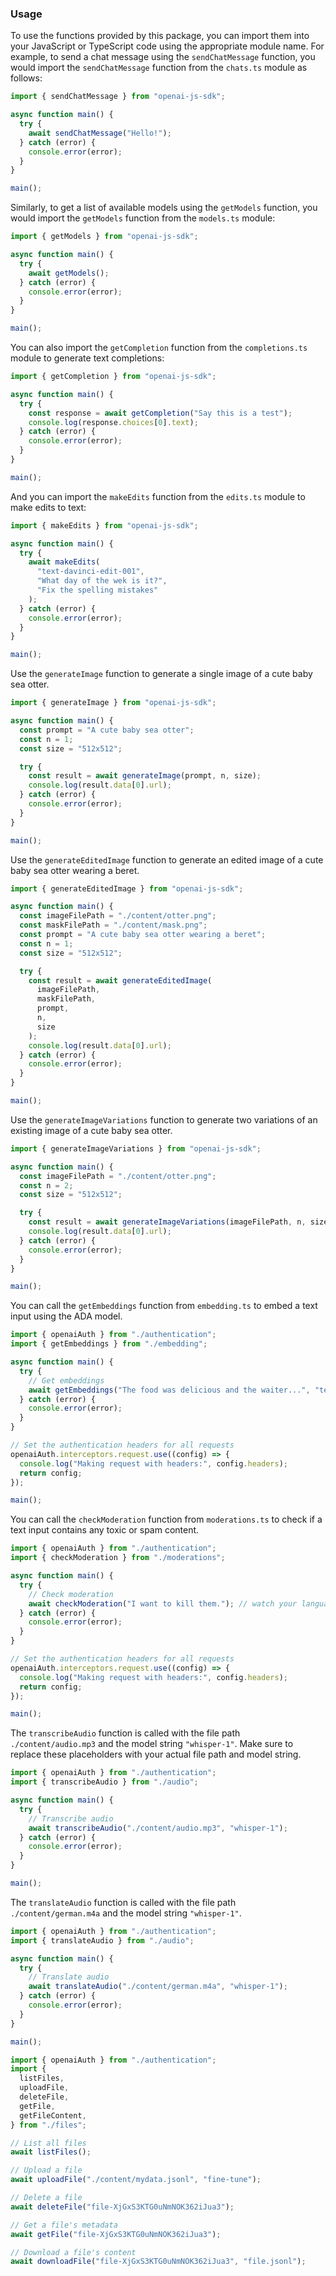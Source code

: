 ### Usage

To use the functions provided by this package, you can import them into your JavaScript or TypeScript code using the appropriate module name. For example, to send a chat message using the `sendChatMessage` function, you would import the `sendChatMessage` function from the `chats.ts` module as follows:

```js
import { sendChatMessage } from "openai-js-sdk";

async function main() {
  try {
    await sendChatMessage("Hello!");
  } catch (error) {
    console.error(error);
  }
}

main();
```

Similarly, to get a list of available models using the `getModels` function, you would import the `getModels` function from the `models.ts` module:

```js
import { getModels } from "openai-js-sdk";

async function main() {
  try {
    await getModels();
  } catch (error) {
    console.error(error);
  }
}

main();
```

You can also import the `getCompletion` function from the `completions.ts` module to generate text completions:

```js
import { getCompletion } from "openai-js-sdk";

async function main() {
  try {
    const response = await getCompletion("Say this is a test");
    console.log(response.choices[0].text);
  } catch (error) {
    console.error(error);
  }
}

main();
```

And you can import the `makeEdits` function from the `edits.ts` module to make edits to text:

```js
import { makeEdits } from "openai-js-sdk";

async function main() {
  try {
    await makeEdits(
      "text-davinci-edit-001",
      "What day of the wek is it?",
      "Fix the spelling mistakes"
    );
  } catch (error) {
    console.error(error);
  }
}

main();
```

Use the `generateImage` function to generate a single image of a cute baby sea otter.

```js
import { generateImage } from "openai-js-sdk";

async function main() {
  const prompt = "A cute baby sea otter";
  const n = 1;
  const size = "512x512";

  try {
    const result = await generateImage(prompt, n, size);
    console.log(result.data[0].url);
  } catch (error) {
    console.error(error);
  }
}

main();
```

Use the `generateEditedImage` function to generate an edited image of a cute baby sea otter wearing a beret.

```js
import { generateEditedImage } from "openai-js-sdk";

async function main() {
  const imageFilePath = "./content/otter.png";
  const maskFilePath = "./content/mask.png";
  const prompt = "A cute baby sea otter wearing a beret";
  const n = 1;
  const size = "512x512";

  try {
    const result = await generateEditedImage(
      imageFilePath,
      maskFilePath,
      prompt,
      n,
      size
    );
    console.log(result.data[0].url);
  } catch (error) {
    console.error(error);
  }
}

main();
```

Use the `generateImageVariations` function to generate two variations of an existing image of a cute baby sea otter.

```js
import { generateImageVariations } from "openai-js-sdk";

async function main() {
  const imageFilePath = "./content/otter.png";
  const n = 2;
  const size = "512x512";

  try {
    const result = await generateImageVariations(imageFilePath, n, size);
    console.log(result.data[0].url);
  } catch (error) {
    console.error(error);
  }
}

main();
```

You can call the `getEmbeddings` function from `embedding.ts` to embed a text input using the ADA model.

```js
import { openaiAuth } from "./authentication";
import { getEmbeddings } from "./embedding";

async function main() {
  try {
    // Get embeddings
    await getEmbeddings("The food was delicious and the waiter...", "text-embedding-ada-002");
  } catch (error) {
    console.error(error);
  }
}

// Set the authentication headers for all requests
openaiAuth.interceptors.request.use((config) => {
  console.log("Making request with headers:", config.headers);
  return config;
});

main();
```

You can call the `checkModeration` function from `moderations.ts` to check if a text input contains any toxic or spam content.

```js
import { openaiAuth } from "./authentication";
import { checkModeration } from "./moderations";

async function main() {
  try {
    // Check moderation
    await checkModeration("I want to kill them."); // watch your language! do not kill anyone! :-)
  } catch (error) {
    console.error(error);
  }
}

// Set the authentication headers for all requests
openaiAuth.interceptors.request.use((config) => {
  console.log("Making request with headers:", config.headers);
  return config;
});

main();
```

The `transcribeAudio` function is called with the file path `./content/audio.mp3` and the model string `"whisper-1"`. Make sure to replace these placeholders with your actual file path and model string.

```js
import { openaiAuth } from "./authentication";
import { transcribeAudio } from "./audio";

async function main() {
  try {
    // Transcribe audio
    await transcribeAudio("./content/audio.mp3", "whisper-1");
  } catch (error) {
    console.error(error);
  }
}

main();
```

The `translateAudio` function is called with the file path `./content/german.m4a` and the model string `"whisper-1"`.

```js
import { openaiAuth } from "./authentication";
import { translateAudio } from "./audio";

async function main() {
  try {
    // Translate audio
    await translateAudio("./content/german.m4a", "whisper-1");
  } catch (error) {
    console.error(error);
  }
}

main();
```

```js
import { openaiAuth } from "./authentication";
import {
  listFiles,
  uploadFile,
  deleteFile,
  getFile,
  getFileContent,
} from "./files";

// List all files
await listFiles();

// Upload a file
await uploadFile("./content/mydata.jsonl", "fine-tune");

// Delete a file
await deleteFile("file-XjGxS3KTG0uNmNOK362iJua3");

// Get a file's metadata
await getFile("file-XjGxS3KTG0uNmNOK362iJua3");

// Download a file's content
await downloadFile("file-XjGxS3KTG0uNmNOK362iJua3", "file.jsonl");
```